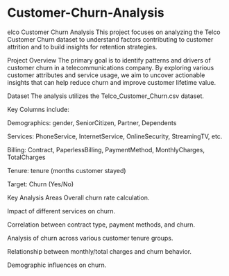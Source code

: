 # Customer-Churn-Analysis
elco Customer Churn Analysis
This project focuses on analyzing the Telco Customer Churn dataset to understand factors contributing to customer attrition and to build insights for retention strategies.

Project Overview
The primary goal is to identify patterns and drivers of customer churn in a telecommunications company. By exploring various customer attributes and service usage, we aim to uncover actionable insights that can help reduce churn and improve customer lifetime value.

Dataset
The analysis utilizes the Telco_Customer_Churn.csv dataset.

Key Columns include:

Demographics: gender, SeniorCitizen, Partner, Dependents

Services: PhoneService, InternetService, OnlineSecurity, StreamingTV, etc.

Billing: Contract, PaperlessBilling, PaymentMethod, MonthlyCharges, TotalCharges

Tenure: tenure (months customer stayed)

Target: Churn (Yes/No)

Key Analysis Areas
Overall churn rate calculation.

Impact of different services on churn.

Correlation between contract type, payment methods, and churn.

Analysis of churn across various customer tenure groups.

Relationship between monthly/total charges and churn behavior.

Demographic influences on churn.
